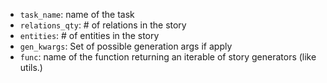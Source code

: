 * `task_name`: name of the task
* `relations_qty`: # of relations in the story
* `entities`: # of entities in the story
* `gen_kwargs`: Set of possible generation args if apply
* `func`: name of the function returning an iterable of story generators (like utils.<itarable of generators>)